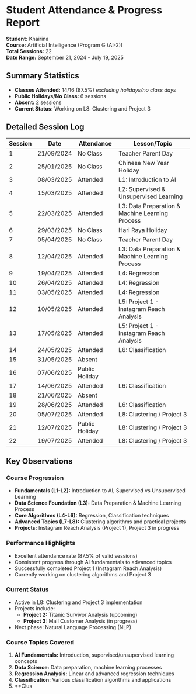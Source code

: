 # Student Attendance & Progress Report

**Student:** Khairina  
**Course:** Artificial Intelligence (Program G (AI-2))  
**Total Sessions:** 22  
**Date Range:** September 21, 2024 - July 19, 2025  

## Summary Statistics
- **Classes Attended:** 14/16 (87.5%) *excluding holidays/no class days*
- **Public Holidays/No Class:** 6 sessions
- **Absent:** 2 sessions  
- **Current Status:** Working on L8: Clustering and Project 3

## Detailed Session Log

| Session | Date | Attendance | Lesson/Topic |
|---------|------|------------|--------------|
| 1 | 21/09/2024 | No Class | Teacher Parent Day |
| 2 | 25/01/2025 | No Class | Chinese New Year Holiday |
| 3 | 08/03/2025 | Attended | L1: Introduction to AI |
| 4 | 15/03/2025 | Attended | L2: Supervised & Unsupervised Learning |
| 5 | 22/03/2025 | Attended | L3: Data Preparation & Machine Learning Process |
| 6 | 29/03/2025 | No Class | Hari Raya Holiday |
| 7 | 05/04/2025 | No Class | Teacher Parent Day |
| 8 | 12/04/2025 | Attended | L3: Data Preparation & Machine Learning Process |
| 9 | 19/04/2025 | Attended | L4: Regression |
| 10 | 26/04/2025 | Attended | L4: Regression |
| 11 | 03/05/2025 | Attended | L4: Regression |
| 12 | 10/05/2025 | Attended | L5: Project 1 - Instagram Reach Analysis |
| 13 | 17/05/2025 | Attended | L5: Project 1 - Instagram Reach Analysis |
| 14 | 24/05/2025 | Attended | L6: Classification |
| 15 | 31/05/2025 | Absent | |
| 16 | 07/06/2025 | Public Holiday | |
| 17 | 14/06/2025 | Attended | L6: Classification |
| 18 | 21/06/2025 | Absent | |
| 19 | 28/06/2025 | Attended | L6: Classification |
| 20 | 05/07/2025 | Attended | L8: Clustering / Project 3 |
| 21 | 12/07/2025 | Public Holiday | L8: Clustering / Project 3 |
| 22 | 19/07/2025 | Attended | L8: Clustering / Project 3 |

## Key Observations

### Course Progression
- **Fundamentals (L1-L2):** Introduction to AI, Supervised vs Unsupervised Learning
- **Data Science Foundation (L3):** Data Preparation & Machine Learning Process  
- **Core Algorithms (L4-L6):** Regression, Classification techniques
- **Advanced Topics (L7-L8):** Clustering algorithms and practical projects
- **Projects:** Instagram Reach Analysis (Project 1), Project 3 in progress

### Performance Highlights
- Excellent attendance rate (87.5% of valid sessions)
- Consistent progress through AI fundamentals to advanced topics
- Successfully completed Project 1 (Instagram Reach Analysis)
- Currently working on clustering algorithms and Project 3

### Current Status
- Active in L8: Clustering and Project 3 implementation
- Projects include:
  - **Project 2:** Titanic Survivor Analysis (upcoming)
  - **Project 3:** Mall Customer Analysis (in progress)
- Next phase: Natural Language Processing (NLP)

### Course Topics Covered
1. **AI Fundamentals:** Introduction, supervised/unsupervised learning concepts
2. **Data Science:** Data preparation, machine learning processes
3. **Regression Analysis:** Linear and advanced regression techniques
4. **Classification:** Various classification algorithms and applications
5. **Clus
